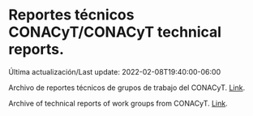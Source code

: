# Reportes técnicos CONACyT/CONACyT technical reports.

Última actualización/Last update: 2022-02-08T19:40:00-06:00

Archivo de reportes técnicos de grupos de trabajo del CONACyT. [Link](https://salud.conacyt.mx/coronavirus/investigacion/productos/).

Archive of technical reports of work groups from CONACyT. [Link](https://salud.conacyt.mx/coronavirus/investigacion/productos/).
